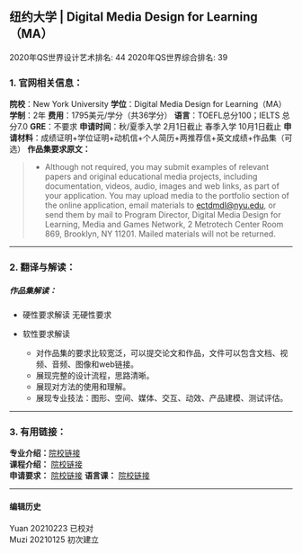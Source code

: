 ## 纽约大学 | Digital Media Design for Learning（MA）

2020年QS世界设计艺术排名: 44
2020年QS世界综合排名: 39

### 1. 官网相关信息：

**院校**：New York University
**学位**：Digital Media Design for Learning（MA）
**学制**：2年
**费用**：1795美元/学分（共36学分）
**语言**：TOEFL总分100；IELTS 总分7.0
**GRE**：不要求
**申请时间**：秋/夏季入学 2月1日截止 春季入学 10月1日截止
**申请材料**：成绩证明+学位证明+动机信+个人简历+两推荐信+英文成绩+作品集（可选）
**作品集要求原文：**

> - Although not required, you may submit examples of relevant papers and original educational media projects, including documentation, videos, audio, images and web links, as part of your application. You may upload media to the portfolio section of the online application, email materials to ectdmdl@nyu.edu, or send them by mail to Program Director, Digital Media Design for Learning, Media and Games Network, 2 Metrotech Center Room 869, Brooklyn, NY 11201‎. Mailed materials will not be returned.


---

### 2. 翻译与解读：

##### 作品集解读：
- 硬性要求解读
无硬性要求

- 软性要求解读
  - 对作品集的要求比较宽泛，可以提交论文和作品，文件可以包含文档、视频、音频、图像和web链接。
  - 展现完整的设计流程，思路清晰。
  - 展现对方法的使用和理解。
  - 展现专业技法：图形、空间、媒体、交互、动效、产品建模、测试评估。


---

### 3. 有用链接：

**专业介绍：**[院校链接](https://steinhardt.nyu.edu/degree/ma-digital-media-design-learning)  
**课程介绍：** [院校链接](https://steinhardt.nyu.edu/degree/ma-digital-media-design-learning/curriculum)  
**申请要求：** [院校链接](https://steinhardt.nyu.edu/degree/ma-digital-media-design-learning/how-apply)
**语言课：** [院校链接](https://www.sps.nyu.edu/homepage/academics/divisions-and-departments/english-language-institute.html)

---


#### 编辑历史
Yuan 20210223 已校对  
Muzi 20210125 初次建立
